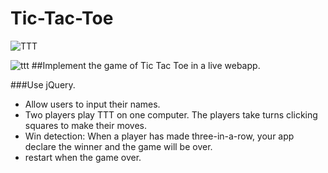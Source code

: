 # Tic-Tac-Toe
![TTT](http://i.imgur.com/8myyf11.png)

![ttt](http://i.imgur.com/lKv7EuE.png)
##Implement the game of Tic Tac Toe in a live webapp.

###Use jQuery.
* Allow users to input their names.
* Two players play TTT on one computer. The players take turns clicking squares to make their moves.
* Win detection: When a player has made three-in-a-row, your app declare the winner and the game will be over.
* restart when the game over.


